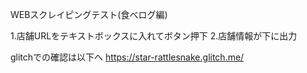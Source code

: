 WEBスクレイピングテスト(食べログ編)

1.店舗URLをテキストボックスに入れてボタン押下
2.店舗情報が下に出力

glitchでの確認は以下へ
https://star-rattlesnake.glitch.me/
